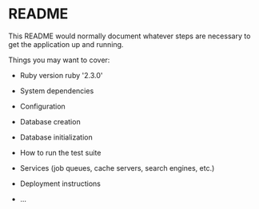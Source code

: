 # README

This README would normally document whatever steps are necessary to get the
application up and running.

Things you may want to cover:

* Ruby version ruby '2.3.0' 

* System dependencies

* Configuration

* Database creation

* Database initialization

* How to run the test suite

* Services (job queues, cache servers, search engines, etc.)

* Deployment instructions

* ...
